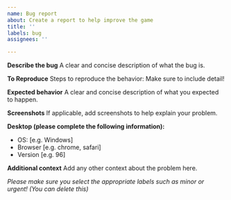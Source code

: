 ```yaml
---
name: Bug report
about: Create a report to help improve the game
title: ''
labels: bug
assignees: ''

---
```


**Describe the bug**
A clear and concise description of what the bug is.

**To Reproduce**
Steps to reproduce the behavior:
Make sure to include detail!

**Expected behavior**
A clear and concise description of what you expected to happen.

**Screenshots**
If applicable, add screenshots to help explain your problem.

**Desktop (please complete the following information):**
 - OS: [e.g. Windows]
 - Browser [e.g. chrome, safari]
 - Version [e.g. 96]

**Additional context**
Add any other context about the problem here.

*Please make sure you select the appropriate labels such as minor or urgent! (You can delete this)*
